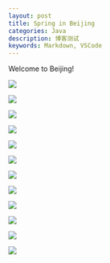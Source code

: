 ```yaml
---
layout: post
title: Spring in Beijing
categories: Java
description: 博客测试
keywords: Markdown, VSCode
---
```


Welcome to Beijing!

![](/images/posts/beijing/1.jpg)

![](/images/posts/beijing/2.jpg)

![](/images/posts/beijing/3.jpg)

![](/images/posts/beijing/4.jpg)

![](/images/posts/beijing/5.jpg)

![](/images/posts/beijing/6.jpg)

![](/images/posts/beijing/7.jpg)

![](/images/posts/beijing/8.jpg)

![](/images/posts/beijing/9.jpg)

![](/images/posts/beijing/10.jpg)

![](/images/posts/beijing/11.jpg)

![](/images/posts/beijing/12.jpg)
